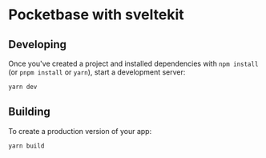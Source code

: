 # Pocketbase with sveltekit

## Developing

Once you've created a project and installed dependencies with `npm install` (or `pnpm install` or `yarn`), start a
development server:

```bash
yarn dev
```

## Building

To create a production version of your app:

```bash
yarn build
```
